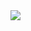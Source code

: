
<!--
**adrielecolossi/adrielecolossi** is a ✨ _special_ ✨ repository because its `README.md` (this file) appears on your GitHub profile.

Here are some ideas to get you started:

- 🔭 I’m currently working on ...
- 🌱 I’m currently learning ...
- 👯 I’m looking to collaborate on ...
- 🤔 I’m looking for help with ...
- 💬 Ask me about ...
- 📫 How to reach me: ...
- 😄 Pronouns: ...
- ⚡ Fun fact: ...
-->
   <a href="https://github.com/adrielecolossi">
        <img src="https://github-readme-stats.vercel.app/api/top-langs/?username=adrielecolossi&hide=smarty,hack,python,java&langs_count=6&size_weight=0.5&count_weight=0.7&theme=transparent" />
  </a>
